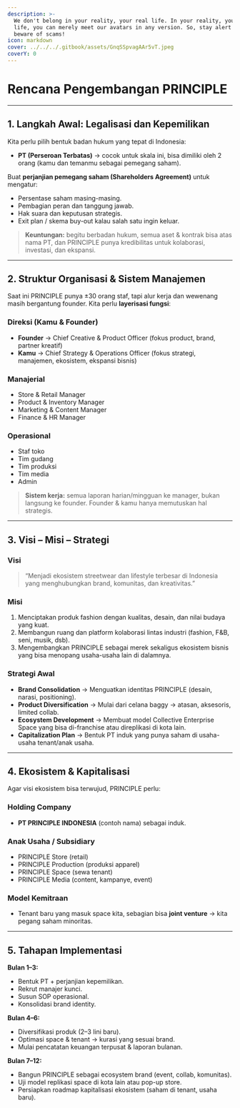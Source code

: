 ```yaml
---
description: >-
  We don't belong in your reality, your real life. In your reality, your real
  life, you can merely meet our avatars in any version. So, stay alert and
  beware of scams!
icon: markdown
cover: ../../../.gitbook/assets/GnqSSpvagAAr5vT.jpeg
coverY: 0
---
```


# Rencana Pengembangan PRINCIPLE

---

## 1. Langkah Awal: Legalisasi dan Kepemilikan

Kita perlu pilih bentuk badan hukum yang tepat di Indonesia:

- **PT (Perseroan Terbatas)** → cocok untuk skala ini, bisa dimiliki oleh 2 orang (kamu dan temanmu sebagai pemegang saham).

Buat **perjanjian pemegang saham (Shareholders Agreement)** untuk mengatur:

- Persentase saham masing-masing.
- Pembagian peran dan tanggung jawab.
- Hak suara dan keputusan strategis.
- Exit plan / skema buy-out kalau salah satu ingin keluar.

> **Keuntungan:** begitu berbadan hukum, semua aset & kontrak bisa atas nama PT, dan PRINCIPLE punya kredibilitas untuk kolaborasi, investasi, dan ekspansi.

---

## 2. Struktur Organisasi & Sistem Manajemen

Saat ini PRINCIPLE punya ±30 orang staf, tapi alur kerja dan wewenang masih bergantung founder. Kita perlu **layerisasi fungsi**:

### Direksi (Kamu & Founder)
- **Founder** → Chief Creative & Product Officer (fokus product, brand, partner kreatif)
- **Kamu** → Chief Strategy & Operations Officer (fokus strategi, manajemen, ekosistem, ekspansi bisnis)

### Manajerial
- Store & Retail Manager
- Product & Inventory Manager
- Marketing & Content Manager
- Finance & HR Manager

### Operasional
- Staf toko
- Tim gudang
- Tim produksi
- Tim media
- Admin

> **Sistem kerja:** semua laporan harian/mingguan ke manager, bukan langsung ke founder. Founder & kamu hanya memutuskan hal strategis.

---

## 3. Visi – Misi – Strategi

### Visi
> “Menjadi ekosistem streetwear dan lifestyle terbesar di Indonesia yang menghubungkan brand, komunitas, dan kreativitas.”

### Misi
1. Menciptakan produk fashion dengan kualitas, desain, dan nilai budaya yang kuat.
2. Membangun ruang dan platform kolaborasi lintas industri (fashion, F&B, seni, musik, dsb).
3. Mengembangkan PRINCIPLE sebagai merek sekaligus ekosistem bisnis yang bisa menopang usaha-usaha lain di dalamnya.

### Strategi Awal
- **Brand Consolidation** → Menguatkan identitas PRINCIPLE (desain, narasi, positioning).
- **Product Diversification** → Mulai dari celana baggy → atasan, aksesoris, limited collab.
- **Ecosystem Development** → Membuat model Collective Enterprise Space yang bisa di-franchise atau direplikasi di kota lain.
- **Capitalization Plan** → Bentuk PT induk yang punya saham di usaha-usaha tenant/anak usaha.

---

## 4. Ekosistem & Kapitalisasi

Agar visi ekosistem bisa terwujud, PRINCIPLE perlu:

### Holding Company
- **PT PRINCIPLE INDONESIA** (contoh nama) sebagai induk.

### Anak Usaha / Subsidiary
- PRINCIPLE Store (retail)
- PRINCIPLE Production (produksi apparel)
- PRINCIPLE Space (sewa tenant)
- PRINCIPLE Media (content, kampanye, event)

### Model Kemitraan
- Tenant baru yang masuk space kita, sebagian bisa **joint venture** → kita pegang saham minoritas.

---

## 5. Tahapan Implementasi

**Bulan 1–3:**
- Bentuk PT + perjanjian kepemilikan.
- Rekrut manajer kunci.
- Susun SOP operasional.
- Konsolidasi brand identity.

**Bulan 4–6:**
- Diversifikasi produk (2–3 lini baru).
- Optimasi space & tenant → kurasi yang sesuai brand.
- Mulai pencatatan keuangan terpusat & laporan bulanan.

**Bulan 7–12:**
- Bangun PRINCIPLE sebagai ecosystem brand (event, collab, komunitas).
- Uji model replikasi space di kota lain atau pop-up store.
- Persiapkan roadmap kapitalisasi ekosistem (saham di tenant, usaha baru).
